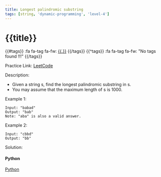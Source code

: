 ```yaml
---
title: Longest palindromic substring
tags: [string, 'dynamic-programming', 'level-4']
---
```


# {{title}}

{{#tags}}
:fa fa-tag fa-fw: [{{.}}]({{tagspath}}/{{.}})
{{/tags}}
{{^tags}}
:fa fa-tag fa-fw: "No tags found !!!"
{{/tags}}

Practice Link: [LeetCode](https://leetcode.com/problems/longest-palindromic-substring/)

Description:

- Given a string s, find the longest palindromic substring in s.
- You may assume that the maximum length of s is 1000.

Example 1:

```text
Input: "babad"
Output: "bab"
Note: "aba" is also a valid answer.
```

Example 2:

```text
Input: "cbbd"
Output: "bb"
```

Solution:

<!-- tabs:start -->
#### **Python**

[Python](../pycode/string/longest-palindromic-substring.py ':include :type=code')
<!-- tabs:end -->
